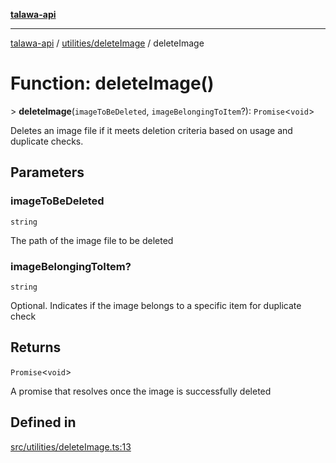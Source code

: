 [**talawa-api**](../../../README.md)

***

[talawa-api](../../../modules.md) / [utilities/deleteImage](../README.md) / deleteImage

# Function: deleteImage()

\> **deleteImage**(`imageToBeDeleted`, `imageBelongingToItem`?): `Promise`\<`void`\>

Deletes an image file if it meets deletion criteria based on usage and duplicate checks.

## Parameters

### imageToBeDeleted

`string`

The path of the image file to be deleted

### imageBelongingToItem?

`string`

Optional. Indicates if the image belongs to a specific item for duplicate check

## Returns

`Promise`\<`void`\>

A promise that resolves once the image is successfully deleted

## Defined in

[src/utilities/deleteImage.ts:13](https://github.com/PalisadoesFoundation/talawa-api/blob/039b0f127fb8caa46d57186ab4b3bb27fe150903/src/utilities/deleteImage.ts#L13)
